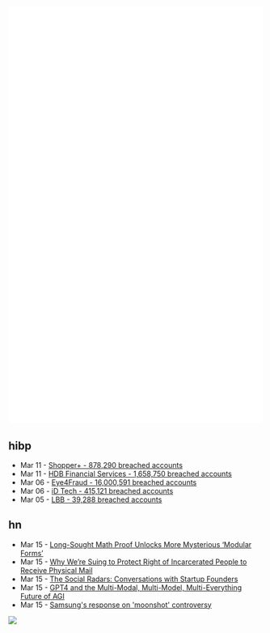 ![Metrics](https://raw.githubusercontent.com/phixion/phixion/master/metrics.svg)

## hibp

<!--
for https://github.com/phixion/phixion/blob/main/.github/workflows/feeds.yml
-->
<!--START_SECTION:haveibeenpwnd-->
- Mar 11 - [Shopper+ - 878,290 breached accounts](https://haveibeenpwned.com/PwnedWebsites#ShopperPlus)
- Mar 11 - [HDB Financial Services - 1,658,750 breached accounts](https://haveibeenpwned.com/PwnedWebsites#HDBFinancialServices)
- Mar 06 - [Eye4Fraud - 16,000,591 breached accounts](https://haveibeenpwned.com/PwnedWebsites#Eye4Fraud)
- Mar 06 - [iD Tech - 415,121 breached accounts](https://haveibeenpwned.com/PwnedWebsites#iDTech)
- Mar 05 - [LBB - 39,288 breached accounts](https://haveibeenpwned.com/PwnedWebsites#LBB)
<!--END_SECTION:haveibeenpwnd-->

## hn

<!--
for https://github.com/phixion/phixion/blob/main/.github/workflows/feeds.yml
-->
<!--START_SECTION:hn-->
- Mar 15 - [Long-Sought Math Proof Unlocks More Mysterious ‘Modular Forms’](https://www.quantamagazine.org/long-sought-math-proof-unlocks-more-mysterious-modular-forms-20230309/)
- Mar 15 - [Why We’re Suing to Protect Right of Incarcerated People to Receive Physical Mail](https://www.eff.org/deeplinks/2023/03/why-were-suing-protect-right-incarcerated-people-receive-physical-mail)
- Mar 15 - [The Social Radars: Conversations with Startup Founders](https://www.thesocialradars.com)
- Mar 15 - [GPT4 and the Multi-Modal, Multi-Model, Multi-Everything Future of AGI](https://lspace.swyx.io/p/multimodal-gpt4)
- Mar 15 - [Samsung&#x27;s response on &#x27;moonshot&#x27; controversy](https://www.samsungmobilepress.com/feature-stories/how-samsung-galaxy-cameras-combine-super-resolution-technologies-with-ai-technology-to-produce-high-quality-images-of-the-moon/)
<!--END_SECTION:hn-->

<!--
for https://yhype.me
-->
![](https://hit.yhype.me/github/profile?user_id=13013670)
